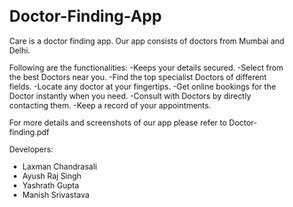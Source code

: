 # Doctor-Finding-App

Care is a doctor finding app. Our app consists of doctors from Mumbai and Delhi.

Following are the functionalities:
-Keeps your details secured. 
-Select from the best  Doctors near you. 
-Find the top specialist Doctors of different fields.
-Locate any doctor at your fingertips.
-Get online bookings for the Doctor instantly when you need.
-Consult with Doctors by directly contacting them.
-Keep a record of your appointments.

For more details and screenshots of our app please refer to Doctor-finding.pdf

Developers:

- Laxman Chandrasali
- Ayush Raj Singh
- Yashrath Gupta
- Manish Srivastava

